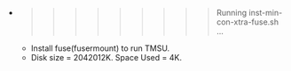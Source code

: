 * >>>>>>>>> Running inst-min-con-xtra-fuse.sh ...
  * Install fuse(fusermount) to run TMSU.
  * Disk size = 2042012K. Space Used = 4K.
